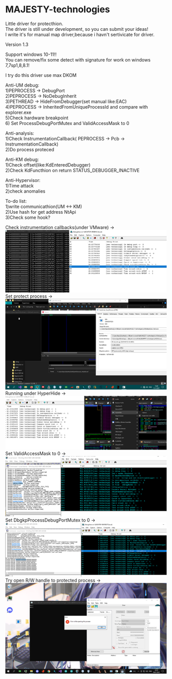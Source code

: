 # MAJESTY-technologies
Little driver for protecthion.  
The driver is still under development, so you can submit your ideas!  
I write it's for manual map driver,because i havn't sertivicate for driver.  

Version 1.3

Support windows 10-11!!  
You can remove/fix some detect with signature for work on windows 7,7sp1,8,8.1!  

I try do this driver use max DKOM   
 
Anti-UM debug:  
1)PEPROCESS -> DebugPort  
2)PEPROCESS -> NoDebugInherit  
3)PETHREAD -> HideFromDebugger(set manual like:EAC)  
4)PEPROCESS -> InheritedFromUniqueProcessId and compare with explorer.exe  
5)Check hardware breakpoint  
6) Set ProcessDebugPortMutex and ValidAccessMask to 0  

Anti-analysis:  
1)Check InstrumentationCallback( PEPROCESS -> Pcb -> InstrumentationCallback)  
2)Do process proteced  
  
Anti-KM debug:  
1)Check offset(like:KdEnteredDebugger)  
2)Check KdFuncthion on return STATUS_DEBUGGER_INACTIVE  
  
Anti-Hypervisor:  
1)Time attack  
2)check anomalies  
  
To-do list:  
1)write communicathion(UM <-> KM)  
2)Use hash for get address NtApi  
3)Check some hook?  

Check instrumentation callbacks(under VMware) ->  
![alt text](https://github.com/Ahora57/MAJESTY-technologies/blob/main/Detect%20instrumentation%20callbacks.png?raw=true)  
Set protect process ->  
![alt text](https://github.com/Ahora57/MAJESTY-technologies/blob/main/Protect%20Process.png?raw=true)  
Running under HyperHide  ->  
![alt text](https://github.com/Ahora57/MAJESTY-technologies/blob/main/Under%20HyperHide.png?raw=true)  
Set ValidAccessMask to 0  ->  
![alt text](https://github.com/Ahora57/MAJESTY-technologies/blob/main/Dead%20ValidAccessMask.png?raw=true)  
Set DbgkpProcessDebugPortMutex to 0 ->  
![alt text](https://github.com/Ahora57/MAJESTY-technologies/blob/main/Dead%20DbgkpProcessDebugPortMutex.png?raw=true)  
Try open R/W handle to protected process ->  
![alt text](https://github.com/Ahora57/MAJESTY-technologies/blob/main/Open%20handle%20to%20protected%20process.png?raw=true)  

